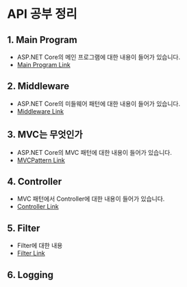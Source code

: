 # API 공부 정리

## 1. Main Program
- ASP.NET Core의 메인 프로그램에 대한 내용이 들어가 있습니다.
- [Main Program Link](Program.md)

## 2. Middleware
- ASP.NET Core의 미들웨어 패턴에 대한 내용이 들어가 있습니다.
- [Middleware Link](Middleware.md)

## 3. MVC는 무엇인가
- ASP.NET Core의 MVC 패턴에 대한 내용이 들어가 있습니다.
- [MVCPattern Link](MVCPattern.md)

## 4. Controller
- MVC 패턴에서 Controller에 대한 내용이 들어가 있습니다.
- [Controller Link](Controller.md)

## 5. Filter
- Filter에 대한 내용
- [Filter Link](Filter.md)
  
## 6. Logging
